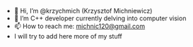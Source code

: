 - 👋 Hi, I’m @krzychmich (Krzysztof Michniewicz)
- 🌱 I’m C++ developer currently delving into computer vision
- 📫 How to reach me: michnic120@gmail.com
- I will try to add here more of my stuff 

<!---
krzychmich/krzychmich is a ✨ special ✨ repository because its `README.md` (this file) appears on your GitHub profile.
You can click the Preview link to take a look at your changes.
--->
